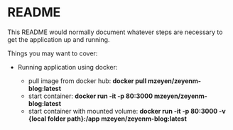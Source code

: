 # README

This README would normally document whatever steps are necessary to get the
application up and running.

Things you may want to cover:

* Running application using docker:

    * pull image from docker hub: **docker pull mzeyen/zeyenm-blog:latest**
    * start container: **docker run -it -p 80:3000 mzeyen/zeyenm-blog:latest**
    * start container with mounted volume: **docker run -it -p 80:3000 -v {local folder path}:/app mzeyen/zeyenm-blog:latest**

